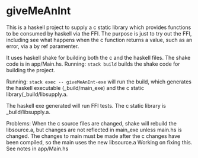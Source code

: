 # giveMeAnInt

This is a haskell project to supply a c static library which provides functions to be consumed by haskell via the FFI.
The purpose is just to try out the FFI, including see what happens when the c function returns a value, such as an error, via a by ref paramenter.

It uses haskell shake for building both the c and the haskell files. The shake code is in app/Main.hs.
Running: `stack build` builds the shake code for building the project.

Running: `stack exec -- giveMeAnInt-exe` will run the build, which generates the haskell executable (_build/main_exe) and the c static library(_build/libsupply.a.

The haskell exe generated will run FFI tests.
The c static library is _build/libsupply.a.

Problems:
When the c source files are changed, shake will rebuild the libsource.a, but changes are not reflected in main_exe unless main.hs is changed.
The changes to main must be made after the c changes have been compiled, so the main uses the new libsource.a
Working on fixing this. See notes in app/Main.hs

